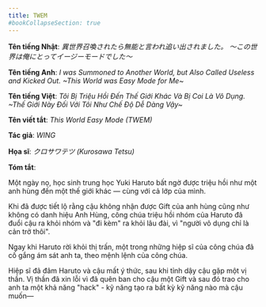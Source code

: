 ```yaml
---
title: TWEM
#bookCollapseSection: true
---
```


__Tên tiếng Nhật__: _異世界召喚されたら無能と言われ追い出されました。
～この世界は俺にとってイージーモードでした～_

__Tên tiếng Anh__: _I was Summoned to Another World, but Also Called Useless and Kicked Out. ~This
World was Easy Mode for Me~_

__Tên tiếng Việt__: _Tôi Bị Triệu Hồi Đến Thế Giới Khác Và Bị Coi Là Vô Dụng. ~Thế Giới Này Đối Với
Tôi Như Chế Độ Dễ Dàng Vậy~_

__Tên viết tắt__: _This World Easy Mode (TWEM)_

__Tác giả__: _WING_

__Họa sĩ__: _クロサワテツ (Kurosawa Tetsu)_

__Tóm tắt__:

Một ngày nọ, học sinh trung học Yuki Haruto bất ngờ được triệu hồi như một anh hùng đến một thế giới
khác — cùng với cả lớp của mình.

Khi đã được tiết lộ rằng cậu không nhận được Gift của anh hùng cũng như không có danh hiệu Anh Hùng,
công chúa triệu hồi nhóm của Haruto đã đuổi cậu ra khỏi nhóm và "đi kèm" ra khỏi lâu đài, vì "người
vô dụng chỉ là cản trở thôi".

Ngay khi Haruto rời khỏi thị trấn, một trong những hiệp sĩ của công chúa đã cố gắng ám sát anh ta,
theo mệnh lệnh của công chúa.

Hiệp sĩ đã đâm Haruto và cậu mất ý thức, sau khi tỉnh dậy cậu gặp một vị thần. Vị thần đã xin lỗi vì
đã quên ban cho cậu một Gift và sau đó trao cho anh ta một khả năng "hack" - kỹ năng tạo ra bất kỳ
kỹ năng nào mà cậu muốn—
